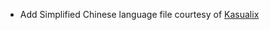 * Add Simplified Chinese language file courtesy of [Kasualix](https://github.com/Mrbysco/DistantFriends/pull/1)